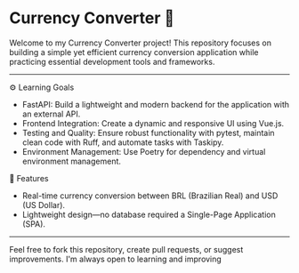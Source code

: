 # Currency Converter 💱

Welcome to my Currency Converter project! This repository focuses on building a simple yet efficient currency conversion application while practicing essential development tools and frameworks.

---

⚙️ Learning Goals
- FastAPI: Build a lightweight and modern backend for the application with an external API.
- Frontend Integration: Create a dynamic and responsive UI using Vue.js.
- Testing and Quality: Ensure robust functionality with pytest, maintain clean code with Ruff, and automate tasks with Taskipy.
- Environment Management: Use Poetry for dependency and virtual environment management.

🔻 Features
- Real-time currency conversion between BRL (Brazilian Real) and USD (US Dollar).
- Lightweight design—no database required a Single-Page Application (SPA).

---

Feel free to fork this repository, create pull requests, or suggest improvements. I'm always open to learning and improving














